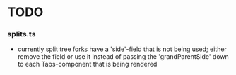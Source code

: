 # TODO

### splits.ts
- currently split tree forks have a 'side'-field that is not being used; either remove 
the field or use it instead of passing the 'grandParentSide' down to each Tabs-component 
that is being rendered
